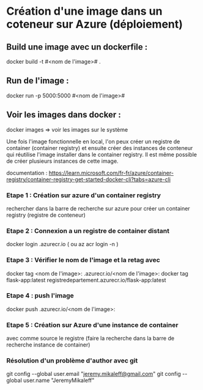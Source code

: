 # Création d'une image dans un coteneur sur Azure (déploiement)

## Build une image avec un dockerfile :

docker build -t #<nom de l'image># .

## Run de l'image :

docker run -p 5000:5000 #<nom de l'image>#

## Voir les images dans docker : 

docker images => voir les images sur le système


Une fois l'image fonctionnelle en local, l'on peux créer un registre de container (container registry) et ensuite créer des instances de conteneur qui réutilise l'image installer dans le container registry. Il est même possible de créer plusieurs instances de cette image.

documentation : https://learn.microsoft.com/fr-fr/azure/container-registry/container-registry-get-started-docker-cli?tabs=azure-cli

### Etape 1 : Création sur azure d'un container registry

rechercher dans la barre de recherche sur azure pour créer un container registry (registre de conteneur)

### Etape 2 : Connexion a un registre de container distant 

docker login <nom du registre>.azurecr.io   ( ou az acr login -n <nom du registre>)

### Etape 3 : Vérifier le nom de l'image et la retag avec 

docker tag <nom de l'image>:<tag> <nom du registre>.azurecr.io/<nom de l'image>:<tag>
docker tag flask-app:latest registredepartement.azurecr.io/flask-app:latest

### Etape 4 : push l'image

docker push <nom du registre>.azurecr.io/<nom de l'image>:<tag>

### Etape 5 : Création sur Azure d'une instance de container 

avec comme source le registre (faire la recherche dans la barre de recherche instance de container)


### Résolution d'un problème d'author avec git 

git config --global user.email "jeremy.mikaleff@gmail.com"
git config --global user.name "JeremyMikaleff"